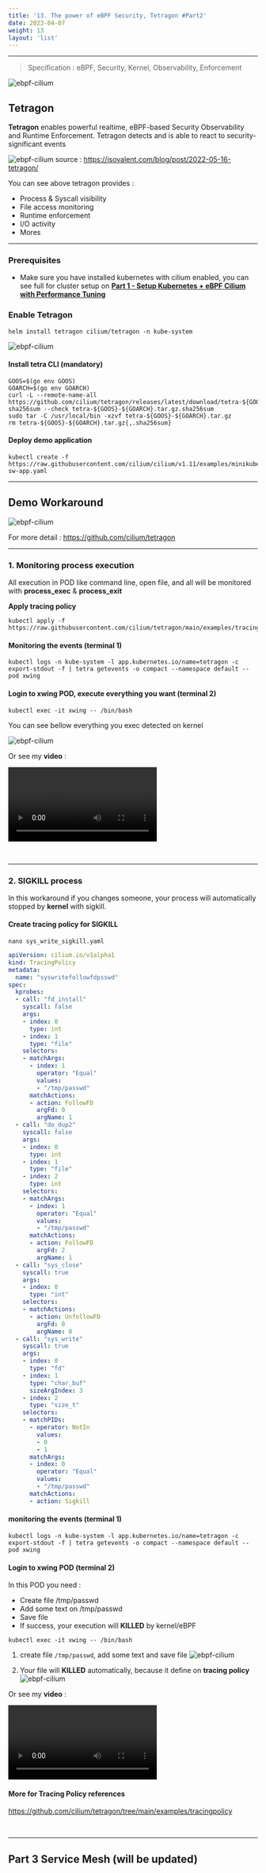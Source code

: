 ```yaml
---
title: '13. The power of eBPF Security, Tetragon #Part2'
date: 2023-04-07
weight: 13
layout: 'list'
---
```

---
> Specification : eBPF, Security, Kernel, Observability, Enforcement

![ebpf-cilium](./images/tetragon-logo.png)


## Tetragon 

**Tetragon** enables powerful realtime, eBPF-based Security Observability and Runtime Enforcement. Tetragon detects and is able to react to security-significant events


![ebpf-cilium](./images/tetragon-stack.png)
source : https://isovalent.com/blog/post/2022-05-16-tetragon/

You can see above tetragon provides :

- Process & Syscall visibility
- File access monitoring  
- Runtime enforcement
- I/O activity
- Mores


---

### Prerequisites
- Make sure you have installed kubernetes with cilium enabled, you can see full for cluster setup on **[Part 1 - Setup Kubernetes + eBPF Cilium with Performance Tuning](https://luthfi.dev/posts/setup-kubernetes-+-ebpf-cilium-with-tuning-performance-part-1/)**


### Enable Tetragon

```
helm install tetragon cilium/tetragon -n kube-system
```

![ebpf-cilium](./images/tetragon-deploy.png)


#### Install tetra CLI (mandatory)
```
GOOS=$(go env GOOS)
GOARCH=$(go env GOARCH)
curl -L --remote-name-all https://github.com/cilium/tetragon/releases/latest/download/tetra-${GOOS}-${GOARCH}.tar.gz{,.sha256sum}
sha256sum --check tetra-${GOOS}-${GOARCH}.tar.gz.sha256sum
sudo tar -C /usr/local/bin -xzvf tetra-${GOOS}-${GOARCH}.tar.gz
rm tetra-${GOOS}-${GOARCH}.tar.gz{,.sha256sum}
```

#### Deploy demo application
```
kubectl create -f https://raw.githubusercontent.com/cilium/cilium/v1.11/examples/minikube/http-sw-app.yaml
```

---

## Demo Workaround

![ebpf-cilium](./images/tetragon-flow.png)

For more detail : https://github.com/cilium/tetragon

---

### 1. Monitoring process execution
All execution in POD like command line, open file, and all will be monitored with **process_exec** & **process_exit**

**Apply tracing policy**
```
kubectl apply -f https://raw.githubusercontent.com/cilium/tetragon/main/examples/tracingpolicy/sys_write_follow_fd_prefix.yaml
```

####  Monitoring the events (terminal 1)

```
kubectl logs -n kube-system -l app.kubernetes.io/name=tetragon -c export-stdout -f | tetra getevents -o compact --namespace default --pod xwing
```



#### Login to xwing POD, execute everything you want (terminal 2)

```
kubectl exec -it xwing -- /bin/bash
```


You can see bellow everything you exec detected on kernel 

![ebpf-cilium](./images/tetragon-test-1.png)

Or see my **video** :

![ebpf-cilium](./images/monitoring.mov)

&nbsp;

---

### 2. SIGKILL process 
In this workaround if you changes someone, your process will automatically stopped by **kernel** with sigkill.

#### Create tracing policy for SIGKILL

```
nano sys_write_sigkill.yaml
```

```yaml
apiVersion: cilium.io/v1alpha1
kind: TracingPolicy
metadata:
  name: "syswritefollowfdpsswd"
spec:
  kprobes:
  - call: "fd_install"
    syscall: false
    args:
    - index: 0
      type: int
    - index: 1
      type: "file"
    selectors:
    - matchArgs:
      - index: 1
        operator: "Equal"
        values:
        - "/tmp/passwd"
      matchActions:
      - action: FollowFD
        argFd: 0
        argName: 1
  - call: "do_dup2"
    syscall: false
    args:
    - index: 0
      type: int
    - index: 1
      type: "file"
    - index: 2
      type: int
    selectors:
    - matchArgs:
      - index: 1
        operator: "Equal"
        values:
        - "/tmp/passwd"
      matchActions:
      - action: FollowFD
        argFd: 2
        argName: 1
  - call: "sys_close"
    syscall: true
    args:
    - index: 0
      type: "int"
    selectors:
    - matchActions:
      - action: UnfollowFD
        argFd: 0
        argName: 0
  - call: "sys_write"
    syscall: true
    args:
    - index: 0
      type: "fd"
    - index: 1
      type: "char_buf"
      sizeArgIndex: 3
    - index: 2
      type: "size_t"
    selectors:
    - matchPIDs:
      - operator: NotIn
        values:
        - 0
        - 1
      matchArgs:
      - index: 0
        operator: "Equal"
        values:
        - "/tmp/passwd"
      matchActions:
      - action: Sigkill
```


#### monitoring the events (terminal 1)
```
kubectl logs -n kube-system -l app.kubernetes.io/name=tetragon -c export-stdout -f | tetra getevents -o compact --namespace default --pod xwing
```

#### Login to xwing POD (terminal 2)
In this POD you need :
- Create file /tmp/passwd
- Add some text on /tmp/passwd
- Save file 
- If success, your execution will **KILLED** by kernel/eBPF

```
kubectl exec -it xwing -- /bin/bash
```
1. create file `/tmp/passwd`, add some text and save file
![ebpf-cilium](./images/tetragon-sigkill-1.png)

2. Your file will **KILLED** automatically, because it define on **tracing policy**
![ebpf-cilium](./images/tetragon-sigkill-2.png)

Or see my **video** :

![ebpf-cilium](./images/sigkill.mov)


#### More for Tracing Policy references
https://github.com/cilium/tetragon/tree/main/examples/tracingpolicy


&nbsp;

---


## Part 3 Service Mesh (will be updated)